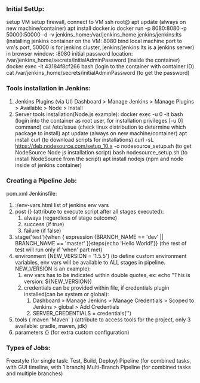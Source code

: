 ### Initial SetUp:

setup VM
setup firewall, connect to VM
ssh root@<VM ip>
apt update (always on new machine/container)
apt install docker.io
docker run -p 8080:8080 -p 50000:50000 -d -v jenkins_home:/var/jenkins_home jenkins/jenkins:lts (installing jenkins container on the VM: 8080 bind local machine port to vm's port, 50000 is for jenkins cluster, jenkins/jenkins:lts is a jenkins server)
in browser window: <VM ip>:8080
initial password location: /var/jenkins_home/secrets/initialAdminPassword (inside the container)
docker exec -it 43184f8cf266 bash (login to the container with container ID)
cat /var/jenkins_home/secrets/initialAdminPassword (to get the password)

### Tools installation in Jenkins:

1. Jenkins Plugins (via UI)
   Dashboard > Manage Jenkins > Manage Plugins > Available > Node > Install
2. Server tools installation(Node.js example):
   docker exec -u 0 -it <container ID> bash (login into the container as root user, for installation privileges [-u 0] command)
   cat /etc/issue (check linux distribution to determine which package to install)
   apt update (always on new machine/container)
   apt install curl (to download scripts for installations)
   curl -sL https://deb.nodesource.com/setup_10.x -o nodesource_setup.sh (to get NodeSource Node js installation script)
   bash nodesource_setup.sh (to install NodeSource from the script)
   apt install nodejs (npm and node inside of jenkins container)

### Creating a Pipeline Job:

pom.xml
Jenkinsfile:

1.  <VM ip>:<port>/env-vars.html list of jenkins env vars
2.  post {} (attribute to execute script after all stages executed):
    1. always (regardless of stage outcome)
    2. success (if true)
    3. failure (if false)
3.  stage('test'){when { expression {BRANCH_NAME == 'dev' || BRANCH_NAME == 'master' }}steps{echo 'Hello World!'}} (the rest of test will run only if 'when' part met)
4.  environment {NEW_VERSION = '1.5.5'} (to define custom environment variables, env vars will be available to ALL stages in pipeline. NEW_VERSION is an example):
    1.  env vars has to be indicated within double quotes, ex: echo "This is version: ${NEW_VERSION})
    2.  credentials can be provided within file, if credentials plugin installed(can be system or global):
        1.  Dashboard > Manage Jenkins > Manage Credentials > Scoped to Jenkins > global > Add Credentials
        1.  SERVER_CREDENTIALS = credentials('<credentials-id>')
5.  tools { maven 'Maven' } (attribute to access tools for the project, only 3 available: gradle, maven, jdk)
6.  parameters {} (for extra custom configuration)

### Types of Jobs:

Freestyle (for single task: Test, Build, Deploy)
Pipeline (for combined tasks, with GUI timeline, with 1 branch)
Multi-Branch Pipeline (for combined tasks and multiple branches)
